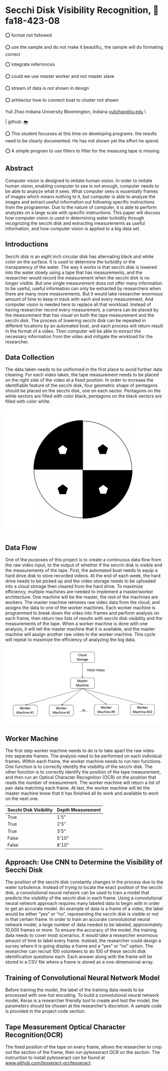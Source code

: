 # Secchi Disk Visibility Recognition, :wave: fa18-423-08

:o: format not followed

:o: use the sample and do not make it beautifu;, the sample will do formating correct

:o: integrate refermnces

:o: could we use master worker and not master slave

:o: stream of data is not shown in design

:o: arhitectur how to connect boat to cluster not shown 

Yuli Zhao
Indiana University
Bloomington, Indiana
yulizhao@iu.edu
\

| github: [:cloud:](https://github.com/cloudmesh-community/fa18-423-08/blob/master/project-report/report.md)

:o: This student focusses at this time on developing programs. the results need to be clearly documented. He has not shown yet the effort he spend.

:o: A simple program to use filters to filter for the measuing tape is missing. 

## Abstract

Computer vision is designed to imitate human vision. In order to
imitate human vision, enabling computer to see is not enough, computer needs to
be able to analyze what it sees. What computer sees is essentially frames of
images which means nothing to it, but computer is able to analyze the images and
extract useful information out following specific instructions from the
programmer. Due to the nature of computer,  it is able to perform analyzes on a
large scale with specific instructions. This paper will discuss how computer
vision is used in determining water turbidity through recognizing the secchi
disk and extracting measurements as useful information, and how computer vision
is applied to a big data set.

## Introductions

Secchi disk is an eight inch circular disk has alternating black
and white color on the surface. It is used to determine the turbidity or the
transparency of the water. The way it works is that secchi disk is lowered into
the water slowly using a tape that has measurements, and the researcher would
record the measurement when the secchi disk is no longer visible. But one single
measurement does not offer many information to be useful, useful information can
only be extracted by researchers when there are many more measurements. But it
would take researcher enormous amount of time to keep in track with each and
every measurement. And computer vision is needed here to replace all that
workload. Instead of having researcher record every measurement, a camera can be
placed by the measurement that has visual on both the tape measurement and the
secchi disk. The process of lowering secchi disk can be repeated in different
locations by an automated boat, and each process will return result in the
format of a video. Then computer will be able to extract the necessary
information from the video and mitigate the workload for the researcher. 

## Data Collection

The data taken needs to be uniformed in the first place to avoid
further data cleaning. For each video taken, the tape measurement needs to be
placed on the right side of the video at a fixed position. In order to increase
the identifiable feature of the secchi disk, four geometric shape of pentagons
should be placed on the secchi disk, one on each sector. Pentagons on the white
sectors are filled with color black, pentagons on the black sectors are filled
with color white.

![Original](modified_secchi.png)

## Data Flow

One of the purposes of this project is to create a continuous data
flow from the raw video input, to the output of whether if the secchi disk is
visible and the measurements of the tape. First, the automated boat needs to
equip a hard drive disk to store recorded videos. At the end of each week, the
hard drive needs to be picked up and the video storage needs to be uploaded into
a cloud storage then cleared from the hard drive. To maximize efficiency,
multiple machines are needed to implement a master/worker architecture. One
machine will be the master, the rest of the machines are workers. The master
machine retrieves raw video data from the cloud, and assigns the data to one of
the worker machines. Each worker machine is programmed to break down the video
into frames and perform analysis on each frame, then return two lists of results
with secchi disk visibility and the measurements of the tape. When a worker
machine is done with one analysis, it will tell the master machine that it is
available, and the master machine will assign another raw video to the worker
machine. This cycle will repeat to maximize the efficiency of analyzing the big
data.

![Original](dataflow.png)



## Worker Machine

The first step worker machine needs to do is to take apart the
raw video into separate frames. The analysis need to be performed on each
individual frames. Within each frame, the worker machine needs to run two
functions. One function is to correctly identify the visibility of the secchi
disk. The other function is to correctly identify the position of the tape
measurement, and then run an Optical Character Recognition (OCR) on the position
that reads the number of measurement. The worker machine will return a list of
pair data matching each frame. At last, the worker machine will let the master
machine know that it has finished all its work and available to work on the next
one.

| Secchi Disk Visibility | Depth Measurement |
| ---------------------- | ----------------- |
|        True            |        1'5"       |
|        True            |        2'5"       |
|        True            |        3'5"       |
|        False           |        5'10"      |
|        False           |        8'10"      |

## Approach: Use CNN to Determine the Visibility of Secchi Disk

The position of the secchi disk constantly changes in the process
due to the water turbulence. Instead of trying to locate the exact position of
the secchi disk, a convolutional neural network can be used to train a model
that predicts the visibility of the secchi disk in each frame. Using a
convolutional neural network approach requires many labeled data to begin with
in order to get an accurate model. An example of data is a frame of a video, the
label would be either “yes” or “no”, representing the secchi disk is visible or
not in that certain frame. In order to train an accurate convolutional neural
network model, a large number of data needed to be labeled, approximately 10,000
frames or more. To ensure the accuracy of the model, the training data needs to
cover most scenarios.  It would take a researcher enormous amount of time to
label every frame. Instead, the researcher could design a survey where it is
going display a frame and a “yes” or “no” option. The researcher can recruit 100
volunteers to do 100 of these secchi disk identification questions each. Each
answer along with the frame will be stored in a CSV file where a frame is stored
as a one-dimensional array.

## Training of Convolutional Neural Network Model
Before training the model, the
label of the training data needs to be processed with one-hot encoding. To build
a convolutional neural network model, Keras is a researcher friendly tool to
create and test the model, the parameters should be chosen at the researcher’s
discretion. A sample code is provided in the project code section.

## Tape Measurement Optical Character Recognition(OCR)
The fixed position of the
tape on every frame, allows the researcher to crop out the section of the frame,
then run pytesseract OCR on the section. The instruction to install pytesseract
can be found at www.github.com/tesseract-ocr/tesseract.
